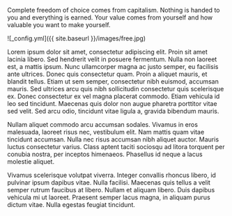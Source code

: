 Complete freedom of choice comes from capitalism. Nothing is handed to you and everything is earned. Your value comes from yourself and how valuable you want to make yourself.


![_config.yml]({{ site.baseurl }}/images/free.jpg)






Lorem ipsum dolor sit amet, consectetur adipiscing elit. Proin sit amet lacinia libero. Sed hendrerit velit in posuere fermentum. Nulla non laoreet est, a mattis ipsum. Nunc ullamcorper magna ac justo semper, eu facilisis ante ultrices. Donec quis consectetur quam. Proin a aliquet mauris, et blandit tellus. Etiam ut sem semper, consectetur nibh euismod, accumsan mauris. Sed ultrices arcu quis nibh sollicitudin consectetur quis scelerisque ex. Donec consectetur ex vel magna placerat commodo. Etiam vehicula id leo sed tincidunt. Maecenas quis dolor non augue pharetra porttitor vitae sed velit. Sed arcu odio, tincidunt vitae ligula a, gravida bibendum mauris.

Nullam aliquet commodo arcu accumsan sodales. Vivamus in eros malesuada, laoreet risus nec, vestibulum elit. Nam mattis quam vitae tincidunt accumsan. Nulla nec risus accumsan nibh aliquet auctor. Mauris luctus consectetur varius. Class aptent taciti sociosqu ad litora torquent per conubia nostra, per inceptos himenaeos. Phasellus id neque a lacus molestie aliquet.

Vivamus scelerisque volutpat viverra. Integer convallis rhoncus libero, id pulvinar ipsum dapibus vitae. Nulla facilisi. Maecenas quis tellus a velit semper rutrum faucibus at libero. Nullam et aliquam libero. Duis dapibus vehicula mi ut laoreet. Praesent semper lacus magna, in aliquam purus dictum vitae. Nulla egestas feugiat tincidunt.
